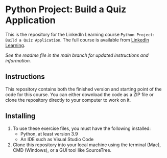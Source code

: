 # Python Project: Build a Quiz Application
This is the repository for the LinkedIn Learning course `Python Project: Build a Quiz Application`. The full course is available from [LinkedIn Learning][lil-course-url].

_See the readme file in the main branch for updated instructions and information._
## Instructions
This repository contains both the finished version and starting point of the code for this course. You can either download the code as a ZIP file or clone the repository directly to your computer to work on it.

## Installing
1. To use these exercise files, you must have the following installed:
	- Python, at least version 3.9
	- An IDE such as Visual Studio Code
2. Clone this repository into your local machine using the terminal (Mac), CMD (Windows), or a GUI tool like SourceTree.


[0]: # (Replace these placeholder URLs with actual course URLs)

[lil-course-url]: https://www.linkedin.com/learning/
[lil-thumbnail-url]: http://

